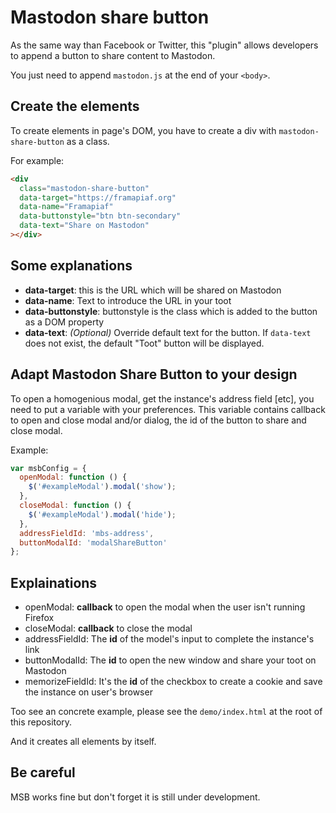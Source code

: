 # Mastodon share button

As the same way than Facebook or Twitter, this "plugin" allows developers to append a button to share content to Mastodon.

You just need to append `mastodon.js` at the end of your `<body>`.

## Create the elements
To create elements in page's DOM, you have to create a div with `mastodon-share-button` as a class.

For example:

```html
<div 
  class="mastodon-share-button"
  data-target="https://framapiaf.org"
  data-name="Framapiaf"
  data-buttonstyle="btn btn-secondary"
  data-text="Share on Mastodon"
></div>
```

## Some explanations

* **data-target**: this is the URL which will be shared on Mastodon
* **data-name**: Text to introduce the URL in your toot
* **data-buttonstyle**: buttonstyle is the class which is added to the button as a DOM property
* **data-text**: *(Optional)* Override default text for the button. If `data-text` does not exist, the default "Toot" button will be displayed.

## Adapt Mastodon Share Button to your design

To open a homogenious modal, get the instance's address field [etc], you need to put a variable with your preferences.
This variable contains callback to open and close modal and/or dialog, the id of the button to share and close modal.

Example:

```javascript
var msbConfig = {
  openModal: function () {
    $('#exampleModal').modal('show');
  },
  closeModal: function () {
    $('#exampleModal').modal('hide');
  },
  addressFieldId: 'mbs-address',
  buttonModalId: 'modalShareButton'
};
```

## Explainations
* openModal: **callback** to open the modal when the user isn't running Firefox
* closeModal: **callback** to close the modal
* addressFieldId: The **id** of the model's input to complete the instance's link
* buttonModalId: The **id** to open the new window and share your toot on Mastodon
* memorizeFieldId: It's the **id** of the checkbox to create a cookie and save the instance on user's browser

Too see an concrete example, please see the `demo/index.html` at the root of this repository.

And it creates all elements by itself.

## Be careful
MSB works fine but don't forget it is still under development.
